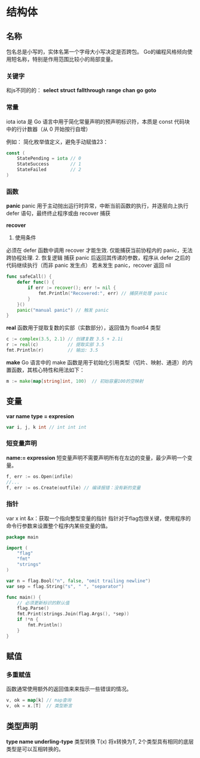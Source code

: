 # 结构体

## 名称
包名总是小写的，实体名第一个字母大小写决定是否跨包。
Go的编程风格倾向使用短名称，特别是作用范围比较小的局部变量。

### 关键字
和js不同的的：
**select**
**struct**
**fallthrough**
**range**
**chan**
**go**
**goto**

### 常量
iota
iota 是 Go 语言中用于简化常量声明的‌预声明标识符‌，本质是 const 代码块中的‌行计数器‌（从 0 开始按行自增）

例如：
简化枚举值定义，避免手动赋值23：
```go
const (
    StatePending = iota // 0
    StateSuccess        // 1
    StateFailed         // 2
)
```

### 函数
**panic**
panic 用于主动抛出运行时异常，中断当前函数的执行，并逐层向上执行 defer 语句，最终终止程序或由 recover 捕获

**recover**
1. ‌使用条件‌

必须在 defer 函数中调用 recover 才能生效.
仅能捕获‌当前协程‌内的 panic，无法跨协程处理.
2. ‌恢复逻辑‌
捕获 panic 后返回其传递的参数，程序从 defer 之后的代码继续执行（而非 panic 发生点）
若未发生 panic，recover 返回 nil

```go
func safeCall() {
    defer func() {
        if err := recover(); err != nil {
            fmt.Println("Recovered:", err) // 捕获并处理 panic
        }
    }()
    panic("manual panic") // 触发 panic
}

```

**real**
函数用于提取复数的‌实部‌（实数部分），返回值为 float64 类型
```go
c := complex(3.5, 2.1) // 创建复数 3.5 + 2.1i
r := real(c)           // 提取实部 3.5
fmt.Println(r)         // 输出: 3.5

```

**make**
Go 语言中的 make 函数是用于初始化‌引用类型‌（切片、映射、通道）的内置函数，其核心特性和用法如下：

```go
m := make(map[string]int, 100)  // 初始容量100的空映射

```

## 变量
**var name type = expresion**
```go
var i, j, k int // int int int
```

### 短变量声明
**name:= expression**
短变量声明不需要声明所有在左边的变量，最少声明一个变量。

```go
f, err := os.Open(infile)
//...
f, err := os.Create(outfile) // 编译报错：没有新的变量
```

### 指针
var x int
&x：获取一个指向整型变量的指针
指针对于flag包很关键，使用程序的命令行参数来设置整个程序内某些变量的值。

```go
package main

import (
	"flag"
	"fmt"
	"strings"
)

var n = flag.Bool("n", false, "omit trailing newline")
var sep = flag.String("s", " ", "separator")

func main() {
    // 必须更新标识的默认值
	flag.Parse()
	fmt.Print(strings.Join(flag.Args(), *sep))
	if !*n {
		fmt.Println()
	}
}
```

## 赋值
### 多重赋值
函数通常使用额外的返回值来来指示一些错误的情况。
```go
v, ok = map[k] // map查询
v, ok = x.[T]  // 类型断言
```
## 类型声明
**type name underling-type**
类型转换
T(x) 将x转换为T, 2个类型具有相同的底层类型是可以互相转换的。
